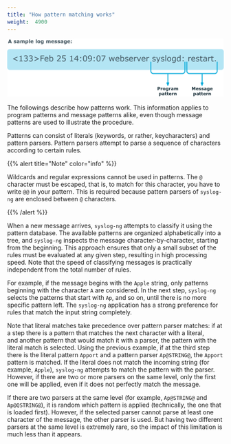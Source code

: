 ```yaml
---
title: "How pattern matching works"
weight:  4900
---
```

<!-- DISCLAIMER: This file is based on the syslog-ng Open Source Edition documentation https://github.com/balabit/syslog-ng-ose-guides/commit/2f4a52ee61d1ea9ad27cb4f3168b95408fddfdf2 and is used under the terms of The syslog-ng Open Source Edition Documentation License. The file has been modified by Axoflow. -->

![](../Images/Figures/fig-patterndb-pattern.png)

The followings describe how patterns work. This information applies to program patterns and message patterns alike, even though message patterns are used to illustrate the procedure.

Patterns can consist of literals (keywords, or rather, keycharacters) and pattern parsers. Pattern parsers attempt to parse a sequence of characters according to certain rules.

{{% alert title="Note" color="info" %}}

Wildcards and regular expressions cannot be used in patterns. The `@` character must be escaped, that is, to match for this character, you have to write `@@` in your pattern. This is required because pattern parsers of `syslog-ng` are enclosed between `@` characters.

{{% /alert %}}

When a new message arrives, `syslog-ng` attempts to classify it using the pattern database. The available patterns are organized alphabetically into a tree, and `syslog-ng` inspects the message character-by-character, starting from the beginning. This approach ensures that only a small subset of the rules must be evaluated at any given step, resulting in high processing speed. Note that the speed of classifying messages is practically independent from the total number of rules.

For example, if the message begins with the `Apple` string, only patterns beginning with the character `A` are considered. In the next step, `syslog-ng` selects the patterns that start with `Ap`, and so on, until there is no more specific pattern left. The `syslog-ng` application has a strong preference for rules that match the input string completely.

Note that literal matches take precedence over pattern parser matches: if at a step there is a pattern that matches the next character with a literal, and another pattern that would match it with a parser, the pattern with the literal match is selected. Using the previous example, if at the third step there is the literal pattern `Apport` and a pattern parser `Ap@STRING@`, the `Apport` pattern is matched. If the literal does not match the incoming string (for example, `Apple`), `syslog-ng` attempts to match the pattern with the parser. However, if there are two or more parsers on the same level, only the first one will be applied, even if it does not perfectly match the message.

If there are two parsers at the same level (for example, `Ap@STRING@` and `Ap@QSTRING@`), it is random which pattern is applied (technically, the one that is loaded first). However, if the selected parser cannot parse at least one character of the message, the other parser is used. But having two different parsers at the same level is extremely rare, so the impact of this limitation is much less than it appears.
